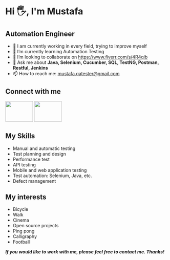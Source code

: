 # Hi 🖐️, I'm Mustafa

## Automation Engineer


- 🔭 I am currently working in every field, trying to improve myself
- 🌱 I’m currently learning Automation Testing
- 👯 I’m looking to collaborate on https://www.fiverr.com/s/4R4qlb
- 💬  Ask me about **Java, Selenium, Cucumber, SQL, TestNG, Postman, Restful, Jenkins**
- 📫 How to reach me: mustafa.qatester@gmail.com

## Connect with me

 [<img src="https://myclouddoor.com/wp-content/uploads/2019/11/Linkedin-logo.png" width="86" height="64">](https://www.linkedin.com/in/mustafa-culha/)
 [<img src="https://1000marcas.net/wp-content/uploads/2019/11/logo-Gmail-1-1280x720.png" width="86" height="64">](mailto:mustafa.qatester@gmail.com)



## My Skills

- Manual and automatic testing
- Test planning and design
- Performance test
- API testing
- Mobile and web application testing
- Test automation: Selenium, Java, etc.
- Defect management

## My interests

- Bicycle
- Walk
- Cinema
- Open source projects
- Ping pong
- Calligraphy
- Football


***If you would like to work with me, please feel free to contact me. Thanks!***

<!--
**culhamu/culhamu** is a ✨ _special_ ✨ repository because its `README.md` (this file) appears on your GitHub profile.

-->
